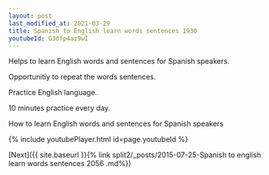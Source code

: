 ```yaml
---
layout: post
last_modified_at: 2021-03-29
title: Spanish to English learn words sentences 1930 
youtubeId: G3dfp4az9wI
---
```

 
 
Helps to learn English words and sentences for Spanish speakers.

Opportunitiy to repeat the words sentences. 

Practice English language. 
 
10 minutes practice every day. 
 
How to learn English words and sentences for Spanish speakers 
 
{% include youtubePlayer.html id=page.youtubeId %}
 
 
[Next]({{ site.baseurl }}{% link  split2/_posts/2015-07-25-Spanish to english learn words sentences 2056 .md%})
 
